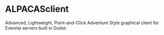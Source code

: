 # ALPACASclient
Advanced, Lightweight, Point-and-Click Adventure Style graphical client for Evennia servers built in Godot.
